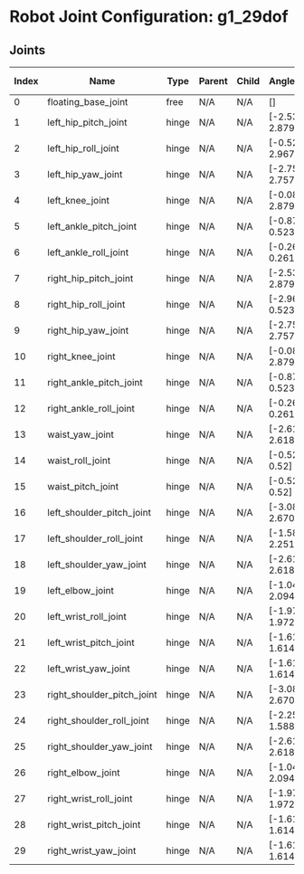 # Robot Joint Configuration: g1_29dof

## Joints

| Index | Name | Type | Parent | Child | Angle Limits | Force Limits |
|---|---|---|---|---|---|---|
| 0 | floating_base_joint | free | N/A | N/A | [] | [] |
| 1 | left_hip_pitch_joint | hinge | N/A | N/A | [-2.5307, 2.8798] | [-88.0, 88.0] |
| 2 | left_hip_roll_joint | hinge | N/A | N/A | [-0.5236, 2.9671] | [-88.0, 88.0] |
| 3 | left_hip_yaw_joint | hinge | N/A | N/A | [-2.7576, 2.7576] | [-88.0, 88.0] |
| 4 | left_knee_joint | hinge | N/A | N/A | [-0.087267, 2.8798] | [-139.0, 139.0] |
| 5 | left_ankle_pitch_joint | hinge | N/A | N/A | [-0.87267, 0.5236] | [-50.0, 50.0] |
| 6 | left_ankle_roll_joint | hinge | N/A | N/A | [-0.2618, 0.2618] | [-50.0, 50.0] |
| 7 | right_hip_pitch_joint | hinge | N/A | N/A | [-2.5307, 2.8798] | [-88.0, 88.0] |
| 8 | right_hip_roll_joint | hinge | N/A | N/A | [-2.9671, 0.5236] | [-88.0, 88.0] |
| 9 | right_hip_yaw_joint | hinge | N/A | N/A | [-2.7576, 2.7576] | [-88.0, 88.0] |
| 10 | right_knee_joint | hinge | N/A | N/A | [-0.087267, 2.8798] | [-139.0, 139.0] |
| 11 | right_ankle_pitch_joint | hinge | N/A | N/A | [-0.87267, 0.5236] | [-50.0, 50.0] |
| 12 | right_ankle_roll_joint | hinge | N/A | N/A | [-0.2618, 0.2618] | [-50.0, 50.0] |
| 13 | waist_yaw_joint | hinge | N/A | N/A | [-2.618, 2.618] | [-88.0, 88.0] |
| 14 | waist_roll_joint | hinge | N/A | N/A | [-0.52, 0.52] | [-50.0, 50.0] |
| 15 | waist_pitch_joint | hinge | N/A | N/A | [-0.52, 0.52] | [-50.0, 50.0] |
| 16 | left_shoulder_pitch_joint | hinge | N/A | N/A | [-3.0892, 2.6704] | [-25.0, 25.0] |
| 17 | left_shoulder_roll_joint | hinge | N/A | N/A | [-1.5882, 2.2515] | [-25.0, 25.0] |
| 18 | left_shoulder_yaw_joint | hinge | N/A | N/A | [-2.618, 2.618] | [-25.0, 25.0] |
| 19 | left_elbow_joint | hinge | N/A | N/A | [-1.0472, 2.0944] | [-25.0, 25.0] |
| 20 | left_wrist_roll_joint | hinge | N/A | N/A | [-1.97222, 1.97222] | [-25.0, 25.0] |
| 21 | left_wrist_pitch_joint | hinge | N/A | N/A | [-1.61443, 1.61443] | [-5.0, 5.0] |
| 22 | left_wrist_yaw_joint | hinge | N/A | N/A | [-1.61443, 1.61443] | [-5.0, 5.0] |
| 23 | right_shoulder_pitch_joint | hinge | N/A | N/A | [-3.0892, 2.6704] | [-25.0, 25.0] |
| 24 | right_shoulder_roll_joint | hinge | N/A | N/A | [-2.2515, 1.5882] | [-25.0, 25.0] |
| 25 | right_shoulder_yaw_joint | hinge | N/A | N/A | [-2.618, 2.618] | [-25.0, 25.0] |
| 26 | right_elbow_joint | hinge | N/A | N/A | [-1.0472, 2.0944] | [-25.0, 25.0] |
| 27 | right_wrist_roll_joint | hinge | N/A | N/A | [-1.97222, 1.97222] | [-25.0, 25.0] |
| 28 | right_wrist_pitch_joint | hinge | N/A | N/A | [-1.61443, 1.61443] | [-5.0, 5.0] |
| 29 | right_wrist_yaw_joint | hinge | N/A | N/A | [-1.61443, 1.61443] | [-5.0, 5.0] |
